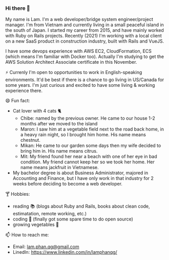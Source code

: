 ### Hi there 👋

My name is Lam.
I'm a web developer/bridge system engineer/project manager. I'm from Vietnam and currently living in a small peaceful island in the south of Japan.
I started my career from 2015, and have mainly worked with Ruby on Rails projects.
Recently (2021) I'm working with a local client on a new SaaS product in construction industry, built with Rails and VueJS.

I have some devops experience with AWS EC2, CloudFormation, ECS (which means I'm familiar with Docker too). Actually I'm studying to get the AWS Solution Architect Associate certificate in this November.

⚡ Currenly I'm open to opportunities to work in English-speaking environments. It'd be best if there is a chance to go living in US/Canada for some years. I'm just curious and excited to have some living & working experience there.

😄 Fun fact:
* Cat lover with 4 cats :cat2:
  * Chibe: named by the previous owner. He came to our house 1-2 months after we moved to the island
  * Maron: I saw him at a vegetable field next to the road back home, in a heavy rain night, so I brought him home. His name means chestnut.
  * Mikan: He came to our garden some days then my wife decided to bring him in. His name means citrus.
  * Mit: My friend found her near a beach with one of her eye in bad condition. My friend cannot keep her so we took her home. Her name means jackfruit in Vietnamese.
* My bachelor degree is about Business Administrator, majored in Accounting and Finance, but I have only work in that industry for 2 weeks before deciding to become a web developer.

:cocktail: Hobbies:
* reading :books: (blogs about Ruby and Rails, books about clean code, estimatation, remote working, etc.)
* coding :page_with_curl: (finally got some spare time to do open source)
* growing vegetables :seedling:

📫 How to reach me:
* Email: lam.phan.qg@gmail.com
* LinedIn: https://www.linkedin.com/in/lamphanqg/
